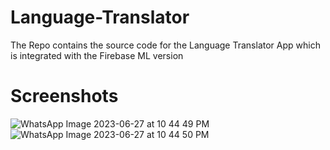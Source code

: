 # Language-Translator
The Repo contains the source code for the Language Translator App which is integrated with the Firebase ML version
# Screenshots
![WhatsApp Image 2023-06-27 at 10 44 49 PM](https://github.com/Pranavjaishwal/Language-Translator/assets/94792890/444dffc9-101c-4dbc-a2f1-47f71125a3dd)
![WhatsApp Image 2023-06-27 at 10 44 50 PM](https://github.com/Fami2040/Language-Translator/assets/94792890/832ae80b-a516-45c6-8911-e6e75779c1fc)
